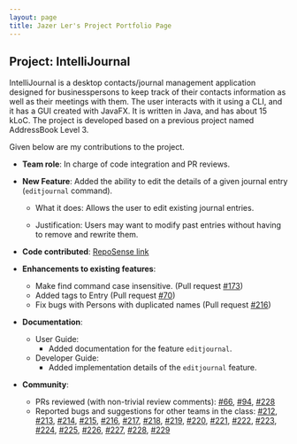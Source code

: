 ```yaml
---
layout: page
title: Jazer Ler's Project Portfolio Page
---
```


## Project: IntelliJournal

IntelliJournal is a desktop contacts/journal management application designed for
businesspersons to keep track of their contacts information as well as their
meetings with them. The user interacts with it using a CLI, and it has a GUI
created with JavaFX. It is written in Java, and has about 15 kLoC. The project
is developed based on a previous project named AddressBook Level 3.

Given below are my contributions to the project.

* **Team role**: In charge of code integration and PR reviews.

* **New Feature**: Added the ability to edit the details of a given journal entry
                   (`editjournal` command).
  * What it does: Allows the user to edit existing journal entries. 
  
  * Justification: Users may want to modify past entries without having to remove 
                   and rewrite them.

* **Code contributed**: [RepoSense link](https://nus-cs2103-ay2021s1.github.io/tp-dashboard/#breakdown=true&search=jazerler&sort=groupTitle&sortWithin=title&since=2020-08-14&timeframe=commit&mergegroup=&groupSelect=groupByRepos&checkedFileTypes=docs~functional-code~test-code~other)

* **Enhancements to existing features**:
  * Make find command case insensitive.
    (Pull request [\#173](https://github.com/AY2021S1-CS2103T-W17-4/tp/pull/173))
  * Added tags to Entry
    (Pull request [\#70](https://github.com/AY2021S1-CS2103T-W17-4/tp/pull/70))
  * Fix bugs with Persons with duplicated names
    (Pull request [\#216](https://github.com/AY2021S1-CS2103T-W17-4/tp/pull/216)) 

* **Documentation**:
  * User Guide:
    * Added documentation for the feature `editjournal`.
  * Developer Guide:
    * Added implementation details of the `editjournal` feature.

* **Community**:
  * PRs reviewed (with non-trivial review comments):
    [\#66](https://github.com/AY2021S1-CS2103T-W17-4/tp/pull/66),
    [\#94](https://github.com/AY2021S1-CS2103T-W17-4/tp/pull/94),
    [\#228](https://github.com/AY2021S1-CS2103T-W17-4/tp/pull/228)
  * Reported bugs and suggestions for other teams in the class:
    [\#212](https://github.com/AY2021S1-CS2103T-W10-3/tp/issues/212),
    [\#213](https://github.com/AY2021S1-CS2103T-W10-3/tp/issues/213),
    [\#214](https://github.com/AY2021S1-CS2103T-W10-3/tp/issues/214),
    [\#215](https://github.com/AY2021S1-CS2103T-W10-3/tp/issues/215),
    [\#216](https://github.com/AY2021S1-CS2103T-W10-3/tp/issues/216),
    [\#217](https://github.com/AY2021S1-CS2103T-W10-3/tp/issues/217),
    [\#218](https://github.com/AY2021S1-CS2103T-W10-3/tp/issues/218),
    [\#219](https://github.com/AY2021S1-CS2103T-W10-3/tp/issues/219),
    [\#220](https://github.com/AY2021S1-CS2103T-W10-3/tp/issues/220),
    [\#221](https://github.com/AY2021S1-CS2103T-W10-3/tp/issues/221),
    [\#222](https://github.com/AY2021S1-CS2103T-W10-3/tp/issues/222),
    [\#223](https://github.com/AY2021S1-CS2103T-W10-3/tp/issues/223),
    [\#224](https://github.com/AY2021S1-CS2103T-W10-3/tp/issues/224),
    [\#225](https://github.com/AY2021S1-CS2103T-W10-3/tp/issues/225),
    [\#226](https://github.com/AY2021S1-CS2103T-W10-3/tp/issues/226),
    [\#227](https://github.com/AY2021S1-CS2103T-W10-3/tp/issues/227),
    [\#228](https://github.com/AY2021S1-CS2103T-W10-3/tp/issues/228),
    [\#229](https://github.com/AY2021S1-CS2103T-W10-3/tp/issues/229)
    

